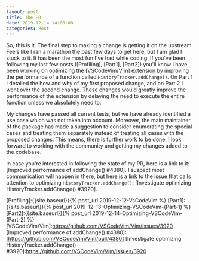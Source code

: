 ```yaml
---
layout: post
title: The PR
date: 2019-12-14 14:00:00
categories: Post
---
```


So, this is it. The final step to making a change is getting it on the upstream. Feels like I ran a marathon the past few days to get here, but I am glad I stuck to it. It has been the most fun I've had while coding. If you've been following my last few posts ([Profiling], [Part1], [Part2]) you'll know I have been working on optimizing the [VSCodeVim/Vim] extension by improving the performance of a function called `HistoryTracker.addChange()`. On Part 1 I detailed the how and why of my first proposed change, and on Part 2 I went over the second change. These changes would greatly improve the performance of the extension by delaying the need to execute the entire function unless we absolutely need to. 

My changes have passed all current tests, but we have already identified a use case which was not taken into account. Moreover, the main maintainer of the package has made a suggestion to consider enumerating the special cases and treating them separately instead of treating all cases with the proposed changes. This means, there is further work to be done. I look forward to working with the community and getting my changes added to the codebase.

In case you're interested in following the state of my PR, here is a link to it: [Improved performance of addChange() #4380]. I suspect most communication will happen in there, but here is a link to the issue that calls attention to optimizing `HistoryTracker.addChange()`: [Investigate optimizing HistoryTracker.addChange() #3920].


[Profiling]:{{site.baseurl}}{% post_url 2019-12-12-VsCodeVim %}
[Part1]:{{site.baseurl}}{% post_url 2019-12-13-Optimizing-VSCodeVim-(Part-1) %}
[Part2]:{{site.baseurl}}{% post_url 2019-12-14-Optimizing-VSCodeVim-(Part-2) %}
[VSCodeVim/Vim]:https://github.com/VSCodeVim/Vim/issues/3920
[Improved performance of addChange() #4380]:[https://github.com/VSCodeVim/Vim/pull/4380]
[Investigate optimizing HistoryTracker.addChange() #3920]:https://github.com/VSCodeVim/Vim/issues/3920